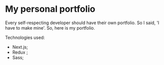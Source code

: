 # My personal portfolio

<p> Every self-respecting developer should have their own portfolio. So I said, 'I have to make mine'.
So, here is my portfolio.</p>

Technologies used:

<ul>
<li> Next.js; </li>
<li> Redux ;</li>
<li> Sass;</li>
</ul>
